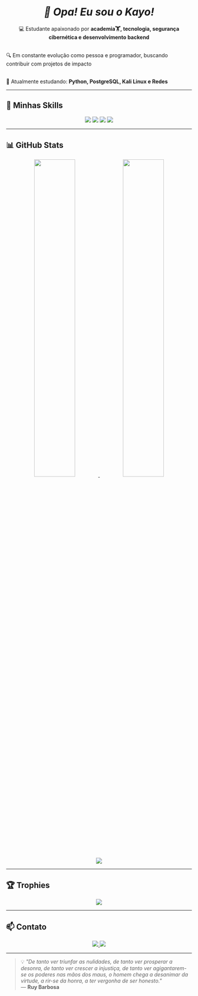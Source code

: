 <h1 align="center"><i><b>👋 Opa! Eu sou o Kayo!</b></i></h1>

<p align="center">
  💻 Estudante apaixonado por <strong>academia🏋️, tecnologia, segurança cibernética e desenvolvimento backend</strong><br><br>

  🔍 Em constante evolução como pessoa e programador, 
  buscando contribuir com projetos de impacto<br><br>

  🌱 Atualmente estudando: 
  <strong>Python, PostgreSQL, Kali Linux e Redes</strong>
</p>


---

## 🚀 Minhas Skills

<p align="center">
  <img src="https://img.shields.io/badge/Python-%233776AB.svg?style=for-the-badge&logo=python&logoColor=white"/>
  <img src="https://img.shields.io/badge/PostgreSQL-%23316192.svg?style=for-the-badge&logo=postgresql&logoColor=white"/>
  <img src="https://img.shields.io/badge/Kali_Linux-557C94?style=for-the-badge&logo=kalilinux&logoColor=white"/>
  <img src="https://img.shields.io/badge/JavaScript-%23F7DF1E.svg?style=for-the-badge&logo=javascript&logoColor=black"/>
</p>

---

## 📊 GitHub Stats

<div align="center">

<a href="https://github.com/Kayozii">
  <img width="47%" src="https://github-readme-stats.vercel.app/api?username=Kayozii&show_icons=true&theme=tokyonight&hide_border=true" />
</a>

<a href="https://github.com/Kayozii">
  <img width="47%" src="https://github-readme-stats.vercel.app/api/top-langs/?username=Kayozii&layout=compact&theme=tokyonight&hide_border=true" />
</a>

<br><br>

<a href="https://github.com/Kayozii">
  <img src="https://streak-stats.demolab.com?user=Kayozii&theme=tokyonight&hide_border=true&date_format=j%20M%5B%20Y%5D" />
</a>

</div>

---

## 🏆 Trophies

<p align="center">
  <img src="https://github-profile-trophy.vercel.app/?username=Kayozii&theme=tokyonight&column=3&margin-w=15&margin-h=15" />
</p>

---

## 📫 Contato

<p align="center">
  <a href="#" onclick="window.location.href = 'mailto:' + ['kayogti93','gmail.com'].join('@')">
    <img src="https://img.shields.io/badge/-Email-D14836?style=for-the-badge&logo=gmail&logoColor=white"/>
  </a>
  <a href="https://www.linkedin.com/in/kaio-la%C3%A9rcio-1b1aa7322/">
    <img src="https://img.shields.io/badge/-LinkedIn-blue?style=for-the-badge&logo=linkedin&logoColor=white"/>
  </a>
</p>

---

> 💡 *"De tanto ver triunfar as nulidades, de tanto ver prosperar a desonra, de tanto ver crescer a injustiça, de tanto ver agigantarem-se os poderes nas mãos dos maus, o homem chega a desanimar da virtude, a rir-se da honra, a ter vergonha de ser honesto."*  
> — **Ruy Barbosa**
